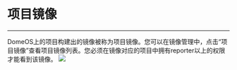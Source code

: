 # 项目镜像
---
DomeOS上的项目构建出的镜像被称为项目镜像。您可以在镜像管理中，点击“项目镜像”查看项目镜像列表。您必须在镜像对应的项目中拥有reporter以上的权限才能看到该镜像。
![](http://881471b33d4f9.cdn.sohucs.com/q_mini/newproject6.jpg)
